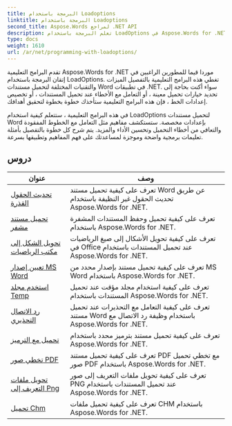 ```yaml
---
title: البرمجة باستخدام Loadoptions
linktitle: البرمجة باستخدام Loadoptions
second_title: Aspose.Words لمراجع .NET API
description: تعلم البرمجة باستخدام LoadOptions في Aspose.Words for .NET. برامج تعليمية مفصلة مع نموذج التعليمات البرمجية لتحميل وتخصيص تحميل مستندات Word.
type: docs
weight: 1610
url: /ar/net/programming-with-loadoptions/
---
```

تقدم البرامج التعليمية Aspose.Words for .NET موردا قيما للمطورين الراغبين في إتقان البرمجة باستخدام LoadOptions. تغطي هذه البرامج التعليمية بالتفصيل الميزات والتقنيات المختلفة لتحميل مستندات Word في تطبيقات .NET. سواء أكنت بحاجة إلى تحديد خيارات تحميل معينة ، أو التعامل مع الأخطاء عند تحميل المستندات ، أو تخصيص إعدادات الخط ، فإن هذه البرامج التعليمية ستأخذك خطوة بخطوة لتحقيق أهدافك.

في هذه البرامج التعليمية ، ستتعلم كيفية استخدام LoadOptions لتحميل مستندات Word بإعدادات مخصصة. ستستكشف مفاهيم مثل التعامل مع الخطوط المفقودة والتعافي من أخطاء التحميل وتحسين الأداء والمزيد. يتم شرح كل خطوة بالتفصيل بأمثلة تعليمات برمجية واضحة وموجزة لمساعدتك على فهم المفاهيم وتطبيقها بسرعة.

 ## دروس
| عنوان | وصف |
| --- | --- |
| [تحديث الحقول القذرة](./update-dirty-fields/) | تعرف على كيفية تحميل مستند Word عن طريق تحديث الحقول غير النظيفة باستخدام Aspose.Words for .NET. |
| [تحميل مستند مشفر](./load-encrypted-document/) | تعرف على كيفية تحميل وحفظ المستندات المشفرة باستخدام Aspose.Words for .NET. |
| [تحويل الشكل إلى مكتب الرياضيات](./convert-shape-to-office-math/) | تعرف على كيفية تحويل الأشكال إلى صيغ الرياضيات في Office عند تحميل المستندات باستخدام Aspose.Words for .NET. |
| [تعيين إصدار MS Word](./set-ms-word-version/) | تعرف على كيفية تحميل مستند بإصدار محدد من MS Word باستخدام Aspose.Words for .NET. |
| [استخدم مجلد Temp](./use-temp-folder/) | تعرف على كيفية استخدام مجلد مؤقت عند تحميل المستندات باستخدام Aspose.Words for .NET. |
| [رد الاتصال التحذيري](./warning-callback/) | تعرف على كيفية التعامل مع التحذيرات عند تحميل مستند Word باستخدام وظيفة رد الاتصال مع Aspose.Words for .NET. |
| [تحميل مع الترميز](./load-with-encoding/) | تعرف على كيفية تحميل مستند بترميز محدد باستخدام Aspose.Words for .NET. |
| [تخطي صور PDF](./skip-pdf-images/) | تعرف على كيفية تحميل مستند PDF مع تخطي تحميل صور PDF باستخدام Aspose.Words for .NET. |
| [تحويل ملفات التعريف إلى Png](./convert-metafiles-to-png/) | تعرف على كيفية تحويل ملفات التعريف إلى صور PNG عند تحميل المستندات باستخدام Aspose.Words for .NET. |
| [تحميل Chm](./load-chm/) | تعرف على كيفية تحميل ملفات CHM باستخدام Aspose.Words for .NET. |